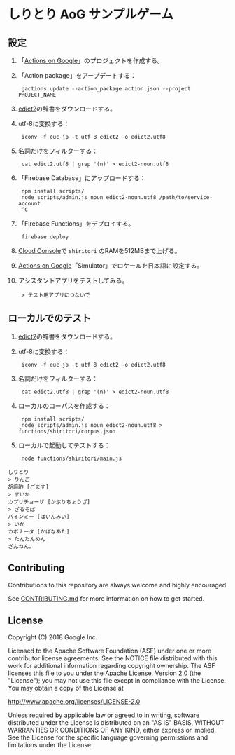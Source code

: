# しりとり AoG サンプルゲーム

## 設定

1. 「[Actions on Google](https://console.actions.google.com/)」のプロジェクトを作成する。
1. 「Action package」をアープデートする：

        gactions update --action_package action.json --project PROJECT_NAME

1. [edict2](http://www.edrdg.org/jmdict/edict_doc.html)の辞書をダウンロードする。
1. utf-8に変換する：

        iconv -f euc-jp -t utf-8 edict2 -o edict2.utf8

1. 名詞だけをフィルターする：

        cat edict2.utf8 | grep '(n)' > edict2-noun.utf8

1. 「Firebase Database」にアップロードする：

        npm install scripts/
        node scripts/admin.js noun edict2-noun.utf8 /path/to/service-account
        ^C

1. 「Firebase Functions」をデプロイする。

        firebase deploy

1. [Cloud Console](https://console.cloud.google.com)で `shiritori` のRAMを512MBまで上げる。
1. [Actions on Google](https://console.actions.google.com/)「Simulator」でロケールを日本語に設定する。
1. アシスタントアプリをテストしてみる。

        > テスト用アプリにつないで

## ローカルでのテスト

1. [edict2](http://www.edrdg.org/jmdict/edict_doc.html)の辞書をダウンロードする。
1. utf-8に変換する：

        iconv -f euc-jp -t utf-8 edict2 -o edict2.utf8

1. 名詞だけをフィルターする：

        cat edict2.utf8 | grep '(n)' > edict2-noun.utf8

1. ローカルのコーパスを作成する：

        npm install scripts/
        node scripts/admin.js noun edict2-noun.utf8 > functions/shiritori/corpus.json

1. ローカルで起動してテストする：

        node functions/shiritori/main.js

```
しりとり
> りんご
胡麻酢 [ごます]
> すいか
カプリチョーザ [かぷりちょうざ]
> ざるそば
バインミー [ばいんみい]
> いか
カポナータ [かぽなあた]
> たんたんめん
ざんねん。
```


## Contributing

Contributions to this repository are always welcome and highly encouraged.

See [CONTRIBUTING.md](CONTRIBUTING.md) for more information on how to get started.

## License

Copyright (C) 2018 Google Inc.

Licensed to the Apache Software Foundation (ASF) under one or more contributor
license agreements.  See the NOTICE file distributed with this work for
additional information regarding copyright ownership.  The ASF licenses this
file to you under the Apache License, Version 2.0 (the "License"); you may not
use this file except in compliance with the License.  You may obtain a copy of
the License at

  http://www.apache.org/licenses/LICENSE-2.0

Unless required by applicable law or agreed to in writing, software
distributed under the License is distributed on an "AS IS" BASIS, WITHOUT
WARRANTIES OR CONDITIONS OF ANY KIND, either express or implied.  See the
License for the specific language governing permissions and limitations under
the License.
